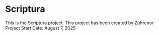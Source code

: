 # Scriptura

This is the Scriptura project.
This project has been created by Zührenur 
Project Start Date: August 7, 2025
